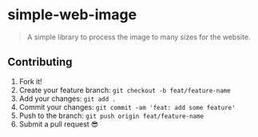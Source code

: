 # simple-web-image

> A simple library to process the image to many sizes for the website.

## Contributing

1.  Fork it!
2.  Create your feature branch: `git checkout -b feat/feature-name`
3.  Add your changes: `git add .`
4.  Commit your changes: `git commit -am 'feat: add some feature'`
5.  Push to the branch: `git push origin feat/feature-name`
6.  Submit a pull request :sunglasses:
